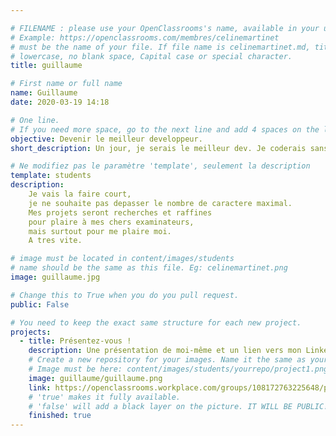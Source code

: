 ```yaml
---

# FILENAME : please use your OpenClassrooms's name, available in your url.
# Example: https://openclassrooms.com/membres/celinemartinet
# must be the name of your file. If file name is celinemartinet.md, title is celinemartinet.
# lowercase, no blank space, Capital case or special character.
title: guillaume

# First name or full name
name: Guillaume
date: 2020-03-19 14:18

# One line.
# If you need more space, go to the next line and add 4 spaces on the left, as in 'description'.
objective: Devenir le meilleur developpeur.
short_description: Un jour, je serais le meilleur dev. Je coderais sans répis. Je ferais tout pour etre vainqueur.

# Ne modifiez pas le paramètre 'template', seulement la description
template: students
description:
    Je vais la faire court,
    je ne souhaite pas depasser le nombre de caractere maximal.
    Mes projets seront recherches et raffines
    pour plaire à mes chers examinateurs,
    mais surtout pour me plaire moi.
    A tres vite.

# image must be located in content/images/students
# name should be the same as this file. Eg: celinemartinet.png
image: guillaume.jpg

# Change this to True when you do you pull request.
public: False

# You need to keep the exact same structure for each new project.
projects:
  - title: Présentez-vous !
    description: Une présentation de moi-même et un lien vers mon LinkedIn.
    # Create a new repository for your images. Name it the same as your nickname and profile picture.
    # Image must be here: content/images/students/yourrepo/project1.png
    image: guillaume/guillaume.png
    link: https://openclassrooms.workplace.com/groups/108172763225648/permalink/509847656391488/
    # 'true' makes it fully available.
    # 'false' will add a black layer on the picture. IT WILL BE PUBLIC!
    finished: true
---
```

